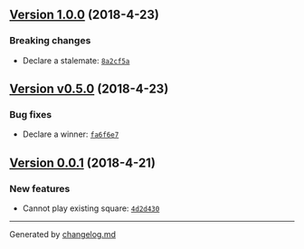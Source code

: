 ## [Version 1.0.0](https://github.com/adamdawkins/001b-elm-tictactoe/releases/tag/v1.0.0) (2018-4-23)

### Breaking changes

- Declare a stalemate: [`8a2cf5a`](https://github.com/adamdawkins/001b-elm-tictactoe/commit/8a2cf5a)
## [Version v0.5.0](https://github.com/adamdawkins/001b-elm-tictactoe/releases/tag/vv0.5.0) (2018-4-23)

### Bug fixes

- Declare a winner: [`fa6f6e7`](https://github.com/adamdawkins/001b-elm-tictactoe/commit/fa6f6e7)
## [Version 0.0.1](https://github.com/adamdawkins/001b-elm-tictactoe/releases/tag/v0.0.1) (2018-4-21)

### New features

- Cannot play existing square: [`4d2d430`](https://github.com/adamdawkins/001b-elm-tictactoe/commit/4d2d430)

---

Generated by [changelog.md](https://github.com/egoist/changelog.md)
